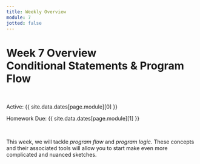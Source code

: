 ```yaml
---
title: Weekly Overview
module: 7
jotted: false
---
```


# Week 7 Overview<br />Conditional Statements & Program Flow


<br />


Active: {{ site.data.dates[page.module][0] }}

Homework Due: {{ site.data.dates[page.module][1] }}


<br />

<!-- <div class="embed-responsive embed-responsive-16by9"><iframe class="embed-responsive-item" src="https://www.youtube.com/embed/GGX5lm2me0A" frameborder="0" allowfullscreen></iframe></div> -->


This week, we will tackle _program flow_ and _program logic_. These concepts and their associated tools will allow you to start make even more complicated and nuanced sketches. 
